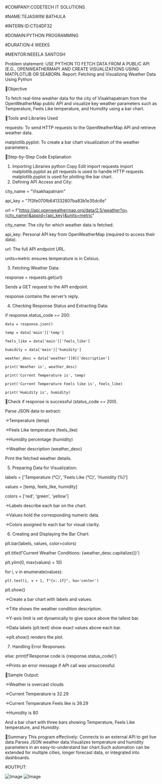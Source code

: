 #COMPANY:CODETECH IT SOLUTIONS

#NAME:TEJASWINI BATHULA

#INTERN ID:CT04DF32

#DOMAIN:PYTHON PROGRAMMING

#DURATION:4 WEEKS

#MENTOR:NEEELA SANTOSH


Problem statement:
USE PYTHON TO FETCH DATA FROM A PUBLIC
API (E.G., OPENWEATHERMAP) AND CREATE
VISUALIZATIONS USING MATPLOTLIB OR
SEABORN.
Report: Fetching and Visualizing Weather Data Using Python

📌Objective

To fetch real-time weather data for the city of Visakhapatnam from the OpenWeatherMap public API and visualize key weather parameters such as Temperature, Feels Like temperature, and Humidity using a bar chart.

📌Tools and Libraries Used

requests: To send HTTP requests to the OpenWeatherMap API and retrieve weather data.

matplotlib.pyplot: To create a bar chart visualization of the weather parameters.

📌Step-by-Step Code Explanation
1. Importing Libraries
python
Copy
Edit
import requests
import matplotlib.pyplot as plt
requests is used to handle HTTP requests.
matplotlib.pyplot is used for plotting the bar chart.
2. Defining API Access and City:
   
  city_name = "Visakhapatnam"

  api_key = "7f3fe070fb641332807ba83b1e35dc6e"

  url = f"https://api.openweathermap.org/data/2.5/weather?q={city_name}&appid={api_key}&units=metric"

  city_name: The city for which weather data is fetched.

  api_key: Personal API key from OpenWeatherMap (required to access their data).

  url: The full API endpoint URL.

  units=metric ensures temperature is in Celsius.

 3. Fetching Weather Data:

response = requests.get(url)

Sends a GET request to the API endpoint.

response contains the server’s reply.

4. Checking Response Status and Extracting Data:

if response.status_code == 200:

    data = response.json()

    temp = data['main']['temp']

    feels_like = data['main']['feels_like']

    humidity = data['main']['humidity']
   
    weather_desc = data['weather'][0]['description']
   
    print('Weather is', weather_desc)
   
    print('Current Temperature is', temp)
   
    print('Current Temperature Feels like is', feels_like)
   
    print('Humidity is', humidity)
   
📌Check if response is successful (status_code == 200).

Parse JSON data to extract:

->Temperature (temp)

->Feels Like temperature (feels_like)

->Humidity percentage (humidity)

->Weather description (weather_desc)

Print the fetched weather details.

5. Preparing Data for Visualization:

labels = ['Temperature (°C)', 'Feels Like (°C)', 'Humidity (%)']

values = [temp, feels_like, humidity]

colors = ['red', 'green', 'yellow']

->Labels describe each bar on the chart.

->Values hold the corresponding numeric data.

->Colors assigned to each bar for visual clarity.

6. Creating and Displaying the Bar Chart:
   
 plt.bar(labels, values, color=colors)

 plt.title(f'Current Weather Conditions: {weather_desc.capitalize()}')

 plt.ylim(0, max(values) + 10)

for i, v in enumerate(values):

    plt.text(i, v + 1, f"{v:.1f}", ha='center')
    
plt.show()

->Create a bar chart with labels and values.

->Title shows the weather condition description.

->Y-axis limit is set dynamically to give space above the tallest bar.

->Data labels (plt.text) show exact values above each bar.

->plt.show() renders the plot.

7. Handling Error Responses:
   
else:
    print(f'Response code is {response.status_code}')
   
->Prints an error message if API call was unsuccessful.

📌Sample Output:

->Weather is overcast clouds

->Current Temperature is 32.29

->Current Temperature Feels like is 39.29

->Humidity is 80

And a bar chart with three bars showing Temperature, Feels Like temperature, and Humidity.

📌Summary
This program effectively:
Connects to an external API to get live data.Parses JSON weather data.Visualizes temperature and humidity parameters in an easy-to-understand bar chart.Such automation can be extended for multiple cities, longer forecast data, or integrated into dashboards.

#OUTPUT:

![Image](https://github.com/user-attachments/assets/d154a059-a1e3-43be-b9d8-6c2a6564925f)
![Image](https://github.com/user-attachments/assets/19db4980-da59-4311-98d0-e6738c375808)



